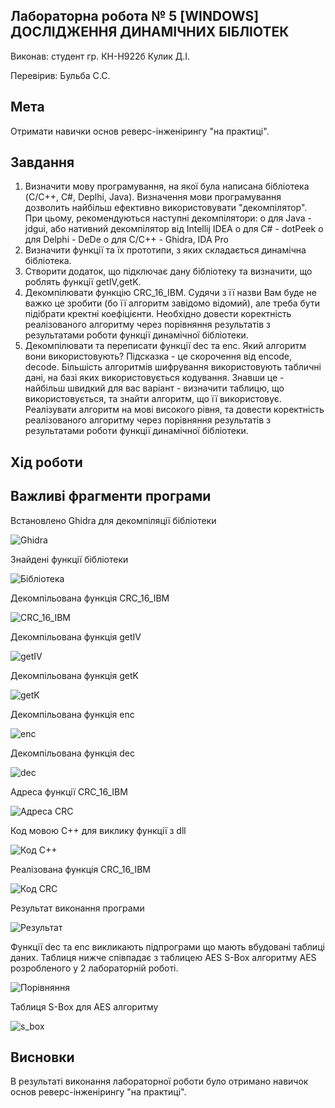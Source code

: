 ## Лабораторна робота № 5 [WINDOWS] ДОСЛІДЖЕННЯ ДИНАМІЧНИХ БІБЛІОТЕК

Виконав:
студент гр. КН-Н922б
Кулик Д.І.

Перевірив:
Бульба С.С.

## Мета
Отримати навички основ реверс-інженірингу "на практиці".

## Завдання
1.	Визначити мову програмування, на якої була написана бібліотека (C/C++, C#, Deplhi, Java). Визначення мови програмування дозволить найбільш ефективно використовувати "декомпілятор". При цьому, рекомендуються наступні декомпілятори:
o	для Java - jdgui, або нативний декомпілятор від Intellij IDEA
o	для C# - dotPeek
o	для Delphi - DeDe
o	для C/C++ - Ghidra, IDA Pro
2.	Визначити функції та їх прототипи, з яких складається динамічна бібліотека.
3.	Створити додаток, що підключає дану бібліотеку та визначити, що роблять функції getIV,getK.
4.	Декомпілювати функцію CRC_16_IBM. Судячи з її назви Вам буде не важко це зробити (бо її алгоритм завідомо відомий), але треба бути підібрати кректні коефіцієнти. Необхідно довести коректність реалізованого алгоритму через порівняння результатів з результатами роботи функції динамічної бібліотеки.
5.	Декомпілювати та переписати функції dec та enc. Який алгоритм вони використовують? Підсказка - це скорочення від encode, decode. Більшість алгоритмів шифрування використовують табличні дані, на базі яких використовується кодування. Знавши це - найбільш швидкий для вас варіант - визначити таблицю, що використовується, та знайти алгоритм, що її використовує. Реалізувати алгоритм на мові високого рівня, та довести коректність реалізованого алгоритму через порівняння результатів з результатами роботи функції динамічної бібліотеки.


## Хід роботи

## Важливі фрагменти програми
Встановлено Ghidra для декомпіляції бібліотеки

![Ghidra](/lab05/doc/ghidra.png)

Знайдені функції бібліотеки

![Бібліотека](/lab05/doc/dll_func.png)

Декомпільована функція CRC_16_IBM

![CRC_16_IBM](/lab05/doc/dec_crc.png)

Декомпільована функція getIV

![getIV](/lab05/doc/dec_iv.png)

Декомпільована функція getK

![getK](/lab05/doc/dec_getk.png)

Декомпільована функція enc

![enc](/lab05/doc/dec_enc.png)

Декомпільована функція dec

![dec](/lab12/doc/dec_dec.png)

Адреса функції CRC_16_IBM

![Адреса CRC](/lab05/doc/crc_address.png)

Код мовою С++ для виклику функції з dll

![Код С++](/lab05/doc/cpp_code.png)

Реалізована функція CRC_16_IBM

![Код CRC](/lab05/doc/crc_func.png)

Результат виконання програми

![Результат](/lab05/doc/result.png)

Функції dec та enc викликають підпрограми що мають вбудовані таблиці даних. Таблиця нижче співпадає з таблицею AES S-Box алгоритму AES розробленого у 2 лабораторній роботі.

![Порівняння](/lab05/doc/tables.png)

Таблиця S-Box для AES алгоритму

![s_box](/lab05/doc/s_box.png)

## Висновки
В результаті виконання лабораторної роботи було отримано навичок основ реверс-інженірингу "на практиці".